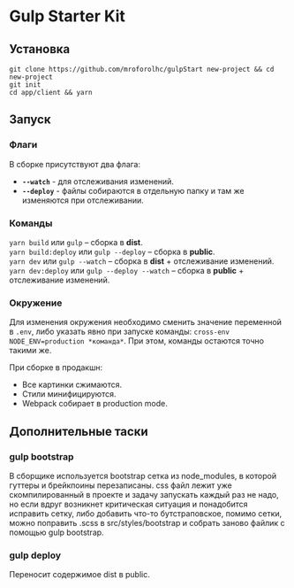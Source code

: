 # Gulp Starter Kit

##  Установка
```
git clone https://github.com/mroforolhc/gulpStart new-project && cd new-project
git init
cd app/client && yarn
```
## Запуск

### Флаги
В сборке присутствуют два флага:  
* **`--watch`** - для отслеживания изменений.  
* **`--deploy`** - файлы собираются в отдельную папку и там же изменяются при отслеживании.  

### Команды
`yarn build` или `gulp` – сборка в **dist**.  
`yarn build:deploy` или `gulp --deploy` – сборка в **public**.  
`yarn dev` или `gulp --watch` – сборка в **dist** + отслеживание изменений.  
`yarn dev:deploy` или `gulp --deploy --watch` – сборка в **public** + отслеживание изменений.  

### Окружение
Для изменения окружения необходимо сменить значение переменной в `.env`, либо указать явно при запуске команды: `cross-env NODE_ENV=production *команда*`. При этом, команды остаются точно такими же.

При сборке в продакшн:
* Все картинки сжимаются.
* Стили минифицируются.
* Webpack собирает в production mode.
 
## Дополнительные таски
### gulp bootstrap
В сборщике используется bootstrap сетка из node_modules, 
в которой гуттеры и брейкпоины перезаписаны. 
css файл лежит уже скомпилированный в проекте и задачу запускать каждый 
раз не надо, но если вдруг возникнет критическая ситуация и понадобится 
исправить сетку, либо добавить что-то бутстраповское, помимо сетки, 
можно поправить .scss в src/styles/bootstrap и собрать заново файлик с 
помощью gulp bootstrap.

### gulp deploy
Переносит содержимое dist в public.
